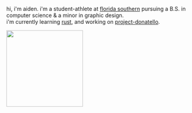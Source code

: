 hi, i'm aiden. i'm a student-athlete at [florida southern](https://www.flsouthern.edu/) pursuing a B.S. in computer science & a minor in graphic design.
<br />
i'm currently learning [rust](https://www.rust-lang.org/), and working on [project-donatello](https://github.com/aredmondd/project-donatello).
<br />

<a href="https://github.com/anuraghazra/github-readme-stats">
  <img height=200 align="center" src="https://github-readme-stats.vercel.app/api/top-langs?username=aredmondd&layout=compact&langs_count=8&card_width=320" />
</a>
